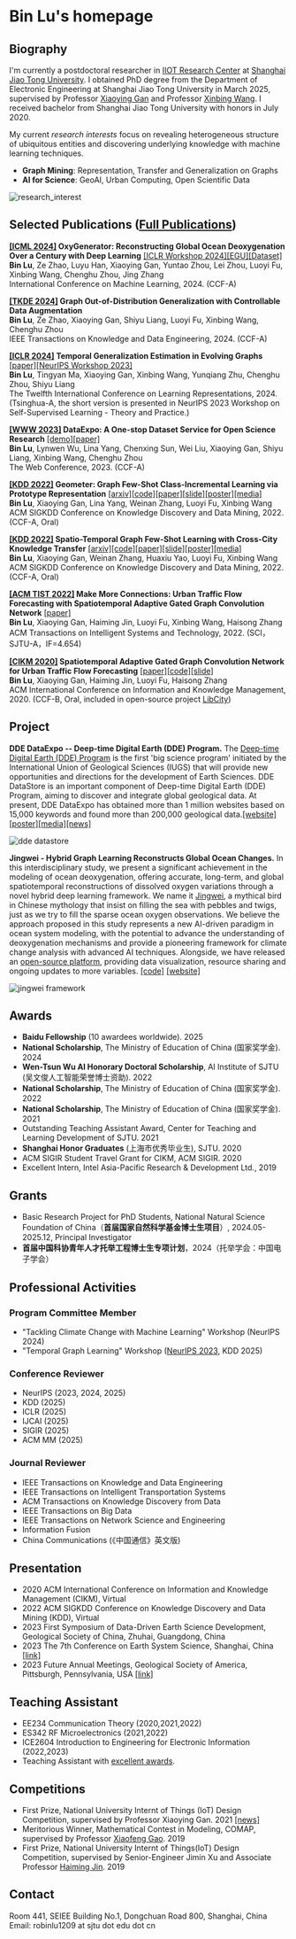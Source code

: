 # Bin Lu's homepage

## Biography
I'm currently a postdoctoral researcher in [IIOT Research Center](http://iiot.sjtu.edu.cn/) at [Shanghai Jiao Tong University](http://en.sjtu.edu.cn/). I obtained PhD degree from the Department of Electronic Engineering at Shanghai Jiao Tong University in March 2025, supervised by Professor [Xiaoying Gan](https://iiot.sjtu.edu.cn/#/xygan) and Professor [Xinbing Wang](https://www.cs.sjtu.edu.cn/~wang-xb/). I received bachelor from Shanghai Jiao Tong University with honors in July 2020.

My current *research interests* focus on revealing heterogeneous structure of ubiquitous entities and discovering underlying knowledge with machine learning techniques.
- **Graph Mining**: Representation, Transfer and Generalization on Graphs
- **AI for Science**: GeoAI, Urban Computing, Open Scientific Data

![research_interest](research_interest.png)

## Selected Publications \([Full Publications](pages/papers.md)\)
**[\[ICML 2024\]](https://proceedings.mlr.press/v235/lu24n.html)  OxyGenerator: Reconstructing Global Ocean Deoxygenation Over a Century with Deep Learning** [\[ICLR Workshop 2024\]](https://www.climatechange.ai/events/iclr2024)[\[EGU\]](https://meetingorganizer.copernicus.org/EGU24/EGU24-5926.html)[\[Dataset\]](https://msdc.qdio.ac.cn/data/metadata-special-detail?id=1923297698308493313&otherId=1923297698316881921)\
**Bin Lu**, Ze Zhao, Luyu Han, Xiaoying Gan, Yuntao Zhou, Lei Zhou, Luoyi Fu, Xinbing Wang, Chenghu Zhou, Jing Zhang\
International Conference on Machine Learning, 2024. (CCF-A)

**[\[TKDE 2024\]](https://ieeexplore.ieee.org/document/10517351) Graph Out-of-Distribution Generalization with Controllable Data Augmentation**\
**Bin Lu**, Ze Zhao, Xiaoying Gan, Shiyu Liang, Luoyi Fu, Xinbing Wang, Chenghu Zhou\
IEEE Transactions on Knowledge and Data Engineering, 2024. (CCF-A)

**[\[ICLR 2024\]](https://openreview.net/forum?id=HFtrXBfNru) Temporal Generalization Estimation in Evolving Graphs** [\[paper\]](https://openreview.net/forum?id=HFtrXBfNru)[\[NeurIPS Workshop 2023\]](https://nips.cc/virtual/2023/workshop/66514)\
**Bin Lu**, Tingyan Ma, Xiaoying Gan, Xinbing Wang, Yunqiang Zhu, Chenghu Zhou, Shiyu Liang\
The Twelfth International Conference on Learning Representations, 2024. (Tsinghua-A, the short version is presented in NeurIPS 2023 Workshop on Self-Supervised Learning - Theory and Practice.) 

**[\[WWW 2023\]](https://doi.org/10.1145/3543873.3587305) DataExpo: A One-stop Dataset Service for Open Science Research** [\[demo\]](https://dataexpo.acemap.info/)[\[paper\]](https://doi.org/10.1145/3543873.3587305)\
**Bin Lu**, Lynwen Wu, Lina Yang, Chenxing Sun, Wei Liu, Xiaoying Gan, Shiyu Liang, Xinbing Wang, Chenghu Zhou\
The Web Conference, 2023. (CCF-A)

**[\[KDD 2022\]](https://dl.acm.org/doi/10.1145/3534678.3539280) Geometer: Graph Few-Shot Class-Incremental Learning via Prototype Representation** [\[arxiv\]](https://arxiv.org/abs/2205.13954)[\[code\]](https://github.com/RobinLu1209/Geometer)[\[paper\]](https://dl.acm.org/doi/10.1145/3534678.3539280)[\[slide\]](https://github.com/RobinLu1209/robinlu1209.github.io/raw/master/files/Geometer-PPT.pdf)[\[poster\]](https://github.com/RobinLu1209/robinlu1209.github.io/raw/master/files/Geometer-poster.pdf)[\[media\]](https://mp.weixin.qq.com/s/Rbuqlpw5NpBn_5r-GPAJxQ) \
**Bin Lu**, Xiaoying Gan, Lina Yang, Weinan Zhang, Luoyi Fu, Xinbing Wang\
ACM SIGKDD Conference on Knowledge Discovery and Data Mining, 2022. (CCF-A, Oral)

**[\[KDD 2022\]](https://dl.acm.org/doi/10.1145/3534678.3539281) Spatio-Temporal Graph Few-Shot Learning with Cross-City Knowledge Transfer** [\[arxiv\]](https://arxiv.org/abs/2205.13947)[\[code\]](https://github.com/RobinLu1209/ST-GFSL)[\[paper\]](https://dl.acm.org/doi/10.1145/3534678.3539281)[\[slide\]](https://github.com/RobinLu1209/robinlu1209.github.io/raw/master/files/CrossCityTransfer-PPT.pdf)[\[poster\]](https://github.com/RobinLu1209/robinlu1209.github.io/raw/master/files/CrossCityTransfer-poster.pdf)[\[media\]](https://mp.weixin.qq.com/s/80SZUkneAVrcAhs19tx7UA) \
**Bin Lu**, Xiaoying Gan, Weinan Zhang, Huaxiu Yao, Luoyi Fu, Xinbing Wang\
ACM SIGKDD Conference on Knowledge Discovery and Data Mining, 2022. (CCF-A, Oral)
 
**[\[ACM TIST 2022\]](https://dl.acm.org/doi/10.1145/3488902) Make More Connections: Urban Traffic Flow Forecasting with Spatiotemporal Adaptive Gated Graph Convolution Network** [\[paper\]](https://dl.acm.org/doi/10.1145/3488902)\
**Bin Lu**, Xiaoying Gan, Haiming Jin, Luoyi Fu, Xinbing Wang, Haisong Zhang\
ACM Transactions on Intelligent Systems and Technology, 2022. (SCI，SJTU-A，IF=4.654)

**[\[CIKM 2020\]](https://dl.acm.org/doi/10.1145/3340531.3411894) Spatiotemporal Adaptive Gated Graph Convolution Network for Urban Traffic Flow Forecasting** [\[paper\]](https://dl.acm.org/doi/10.1145/3340531.3411894)[\[code\]](https://github.com/RobinLu1209/STAG-GCN)[\[slide\]](https://github.com/RobinLu1209/robinlu1209.github.io/raw/master/files/CIKM_fp0393_PPT.pdf) \
**Bin Lu**, Xiaoying Gan, Haiming Jin, Luoyi Fu, Haisong Zhang\
ACM International Conference on Information and Knowledge Management, 2020. (CCF-B, Oral, included in open-source project [LibCity](https://github.com/LibCity/Bigscity-LibCity))



## Project

**DDE DataExpo -- Deep-time Digital Earth (DDE) Program.** The [Deep-time Digital Earth (DDE) Program](https://www.ddeworld.org/) is the first 'big science program' initiated by the International Union of Geological Sciences (IUGS) that will provide new opportunities and directions for the development of Earth Sciences. DDE DataStore is an important component of Deep-time Digital Earth (DDE) Program, aiming to discover and integrate global geological data. At present, DDE DataExpo has obtained more than 1 million websites based on 15,000 keywords and found more than 200,000 geological data.[\[website\]](https://dataexpo.deep-time.org/#/)[\[poster\]](https://github.com/RobinLu1209/robinlu1209.github.io/blob/master/files/datastore-poster.pdf)[\[media\]](https://mp.weixin.qq.com/s/fH28qwZ4HMnOCqsusEXzQg)[\[news\]](https://news.sjtu.edu.cn/jdzh/20221117/176543.html)

![dde datastore](images/dde_datastore.png)

**Jingwei - Hybrid Graph Learning Reconstructs Global Ocean Changes.** In this interdisciplinary study, we present a significant achievement in the modeling of ocean deoxygenation, offering accurate, long-term, and global spatiotemporal reconstructions of dissolved oxygen variations through a novel hybrid deep learning framework. We name it [Jingwei](https://en.wikipedia.org/wiki/Jingwei), a mythical bird in Chinese mythology that insist on filling the sea with pebbles and twigs, just as we try to fill the sparse ocean oxygen observations. We believe the approach proposed in this study represents a new AI-driven paradigm in ocean system modeling, with the potential to advance the understanding of deoxygenation mechanisms and provide a pioneering framework for climate change analysis with advanced AI techniques. Alongside, we have released an [open-source platform](https://jingwei.acemap.info/), providing data visualization, resource sharing and ongoing updates to more variables. [\[code\]](https://github.com/RobinLu1209/Jingwei) [\[website\]](https://jingwei.acemap.info/)

![jingwei framework](images/jingwei_framework.png)

## Awards
- **Baidu Fellowship** (10 awardees worldwide). 2025
- **National Scholarship**, The Ministry of Education of China (国家奖学金). 2024
- **Wen-Tsun Wu AI Honorary Doctoral Scholarship**, AI Institute of SJTU (吴文俊人工智能荣誉博士资助). 2022
- **National Scholarship**, The Ministry of Education of China (国家奖学金). 2022
- **National Scholarship**, The Ministry of Education of China (国家奖学金). 2021
- Outstanding Teaching Assistant Award, Center for Teaching and Learning Development of SJTU. 2021
- **Shanghai Honor Graduates** (上海市优秀毕业生), SJTU. 2020
- ACM SIGIR Student Travel Grant for CIKM, ACM SIGIR. 2020
- Excellent Intern, Intel Asia-Pacific Research & Development Ltd., 2019

## Grants
- Basic Research Project for PhD Students, National Natural Science Foundation of China（**首届国家自然科学基金博士生项目**）, 2024.05-2025.12, Principal Investigator
- **首届中国科协青年人才托举工程博士生专项计划**，2024（托举学会：中国电子学会）

## Professional Activities

### Program Committee Member
- "Tackling Climate Change with Machine Learning" Workshop (NeurIPS 2024)
- "Temporal Graph Learning" Workshop ([NeurIPS 2023](https://sites.google.com/view/tglworkshop-2023/home), KDD 2025)

### Conference Reviewer
- NeurIPS (2023, 2024, 2025)
- KDD (2025)
- ICLR (2025)
- IJCAI (2025)
- SIGIR (2025)
- ACM MM (2025)

### Journal Reviewer
- IEEE Transactions on Knowledge and Data Engineering
- IEEE Transactions on Intelligent Transportation Systems
- ACM Transactions on Knowledge Discovery from Data
- IEEE Transactions on Big Data
- IEEE Transactions on Network Science and Engineering
- Information Fusion
- China Communications (《中国通信》英文版)

## Presentation
- 2020 ACM International Conference on Information and Knowledge Management (CIKM), Virtual
- 2022 ACM SIGKDD Conference on Knowledge Discovery and Data Mining (KDD), Virtual
- 2023 First Symposium of Data-Driven Earth Science Development, Geological Society of China, Zhuhai, Guangdong, China
- 2023 The 7th Conference on Earth System Science, Shanghai, China [\[link\]](https://www.cess.org.cn/Data/Programme/86)
- 2023 Future Annual Meetings, Geological Society of America, Pittsburgh, Pennsylvania, USA [\[link\]](https://www.geosociety.org/iCore/Events/Function_Display.aspx?EventKey=23CONNECT&FunctionKey=23CONNECT%2f5200&RegistrantId=9153806&IsTemplate=False&WebsiteKey=63041b88-d318-49f6-b60a-22db8c32eec3)

## Teaching Assistant
- EE234 Communication Theory (2020,2021,2022)
- ES342 RF Microelectronics (2021,2022)
- ICE2604 Introduction to Engineering for Electronic Information (2022,2023) 
- Teaching Assistant with [excellent awards](http://ctld.sjtu.edu.cn/news/811).

## Competitions
- First Prize, National University Internt of Things (IoT) Design Competition, supervised by Professor Xiaoying Gan. 2021 [\[news\]](https://news.sjtu.edu.cn/jdyw/20210927/158841.html)
- Meritorious Winner, Mathematical Contest in Modeling, COMAP, supervised by Professor [Xiaofeng Gao](http://www.cs.sjtu.edu.cn/~gao-xf/). 2019
- First Prize, National University Internt of Things(IoT) Design Competition, supervised by Senior-Engineer Jimin Xu and Associate Professor [Haiming Jin](http://jhc.sjtu.edu.cn/~haimingjin/). 2019

## Contact
Room 441, SEIEE Building No.1, Dongchuan Road 800, Shanghai, China
Email: robinlu1209 at sjtu dot edu dot cn

<script type='text/javascript' id='clustrmaps' src='//cdn.clustrmaps.com/map_v2.js?cl=ffffff&w=a&t=tt&d=-MrFRY-MBf5P9USuoAfhOtuc63TCc8lVoFP1mPplWDg'></script>
